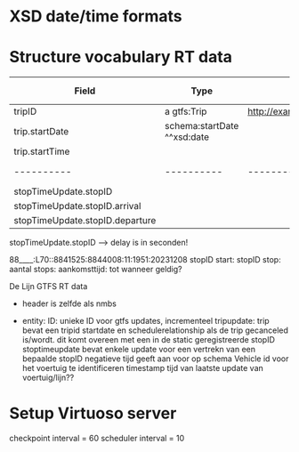 # XSD date/time formats

# Structure vocabulary RT data


| Field | Type | Mapping/IRI | Needs formatting? |
| ---------- | ---------- | ---------- | ---------- |
| tripID | a gtfs:Trip | http://example.com/nmbs/trips/$(trip_id) | No? |
| trip.startDate | schema:startDate ^^xsd:date
| trip.startTime | 
| ---------- | ---------- | ---------- | ---------- |
| stopTimeUpdate.stopID | 
| stopTimeUpdate.stopID.arrival |
| stopTimeUpdate.stopID.departure |

stopTimeUpdate.stopID --> delay is in seconden!


88____:L70::8841525:8844008:11:1951:20231208
            stopID start: stopID stop: aantal stops: aankomsttijd: tot wanneer geldig?



De Lijn GTFS RT data
- header is zelfde als nmbs

- entity:
        ID: unieke ID voor gtfs updates, incrementeel
        tripupdate:
            trip bevat een tripid
            startdate en schedulerelationship als de trip gecanceled is/wordt. dit komt overeen met een in de static geregistreerde stopID
        stoptimeupdate
            bevat enkele update voor een vertrekn van een bepaalde stopID
            negatieve tijd geeft aan voor op schema
        Vehicle
            id voor het voertuig te identificeren
        timestamp
            tijd van laatste update van voertuig/lijn??


# Setup Virtuoso server
checkpoint interval = 60
scheduler interval = 10